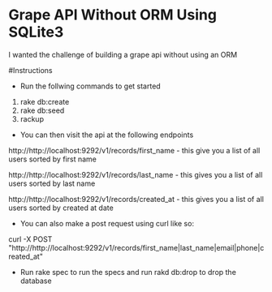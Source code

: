 Grape API Without ORM Using SQLite3
===================================
I wanted the challenge of building a grape api without using an ORM

#Instructions

- Run the follwing commands to get started

1. rake db:create
2. rake db:seed
3. rackup

- You can then visit the api at the following endpoints 

http://http://localhost:9292/v1/records/first_name - this give you a list of all users sorted by first name

http://http://localhost:9292/v1/records/last_name - this gives you a list of all users sorted by last name

http://http://localhost:9292/v1/records/created_at - this gives you a list of all users sorted by created at date

- You can also make a post request using curl like so:

curl -X POST "http://http://localhost:9292/v1/records/first_name|last_name|email|phone|created_at"

- Run rake spec to run the specs and run rakd db:drop to drop the database

